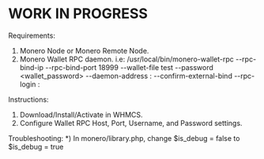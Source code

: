 # WORK IN PROGRESS



Requirements: 

1) Monero Node or Monero Remote Node.
2) Monero Wallet RPC daemon.
  i.e: /usr/local/bin/monero-wallet-rpc --rpc-bind-ip <ip> --rpc-bind-port 18999 --wallet-file test --password <wallet_password> --daemon-address <ip>:<port> --confirm-external-bind  --rpc-login <username>:<password>

Instructions:
1) Download/Install/Activate in WHMCS.
2) Configure Wallet RPC Host, Port, Username, and Password settings.

Troubleshooting:
*) In monero/library.php, change $is_debug = false to $is_debug = true
